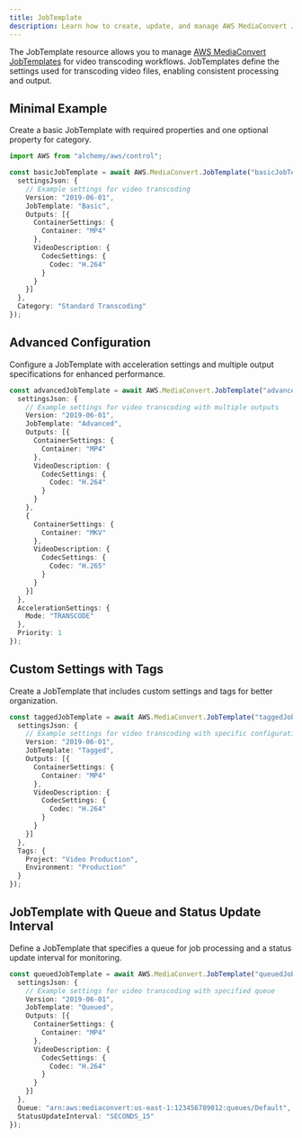 ```yaml
---
title: JobTemplate
description: Learn how to create, update, and manage AWS MediaConvert JobTemplates using Alchemy Cloud Control.
---
```


The JobTemplate resource allows you to manage [AWS MediaConvert JobTemplates](https://docs.aws.amazon.com/mediaconvert/latest/userguide/) for video transcoding workflows. JobTemplates define the settings used for transcoding video files, enabling consistent processing and output.

## Minimal Example

Create a basic JobTemplate with required properties and one optional property for category.

```ts
import AWS from "alchemy/aws/control";

const basicJobTemplate = await AWS.MediaConvert.JobTemplate("basicJobTemplate", {
  settingsJson: {
    // Example settings for video transcoding
    Version: "2019-06-01",
    JobTemplate: "Basic",
    Outputs: [{
      ContainerSettings: {
        Container: "MP4"
      },
      VideoDescription: {
        CodecSettings: {
          Codec: "H.264"
        }
      }
    }]
  },
  Category: "Standard Transcoding"
});
```

## Advanced Configuration

Configure a JobTemplate with acceleration settings and multiple output specifications for enhanced performance.

```ts
const advancedJobTemplate = await AWS.MediaConvert.JobTemplate("advancedJobTemplate", {
  settingsJson: {
    // Example settings for video transcoding with multiple outputs
    Version: "2019-06-01",
    JobTemplate: "Advanced",
    Outputs: [{
      ContainerSettings: {
        Container: "MP4"
      },
      VideoDescription: {
        CodecSettings: {
          Codec: "H.264"
        }
      }
    },
    {
      ContainerSettings: {
        Container: "MKV"
      },
      VideoDescription: {
        CodecSettings: {
          Codec: "H.265"
        }
      }
    }]
  },
  AccelerationSettings: {
    Mode: "TRANSCODE"
  },
  Priority: 1
});
```

## Custom Settings with Tags

Create a JobTemplate that includes custom settings and tags for better organization.

```ts
const taggedJobTemplate = await AWS.MediaConvert.JobTemplate("taggedJobTemplate", {
  settingsJson: {
    // Example settings for video transcoding with specific configurations
    Version: "2019-06-01",
    JobTemplate: "Tagged",
    Outputs: [{
      ContainerSettings: {
        Container: "MP4"
      },
      VideoDescription: {
        CodecSettings: {
          Codec: "H.264"
        }
      }
    }]
  },
  Tags: {
    Project: "Video Production",
    Environment: "Production"
  }
});
```

## JobTemplate with Queue and Status Update Interval

Define a JobTemplate that specifies a queue for job processing and a status update interval for monitoring.

```ts
const queuedJobTemplate = await AWS.MediaConvert.JobTemplate("queuedJobTemplate", {
  settingsJson: {
    // Example settings for video transcoding with specified queue
    Version: "2019-06-01",
    JobTemplate: "Queued",
    Outputs: [{
      ContainerSettings: {
        Container: "MP4"
      },
      VideoDescription: {
        CodecSettings: {
          Codec: "H.264"
        }
      }
    }]
  },
  Queue: "arn:aws:mediaconvert:us-east-1:123456789012:queues/Default",
  StatusUpdateInterval: "SECONDS_15"
});
```